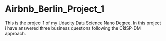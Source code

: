 # Airbnb_Berlin_Project_1
This is the project 1 of my Udacity Data Science Nano Degree. In this project i have answered three business questions following the CRISP-DM approach.

